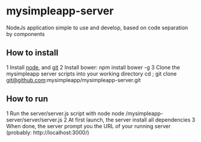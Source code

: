 # mysimpleapp-server
NodeJs application simple to use and develop, based on code separation by components

## How to install
1 Install [node](https://nodejs.org), and [git](https://git-scm.com/)
2 Install bower:
    npm install bower -g
3 Clone the mysimpleapp server scripts into your working directory
    cd <your working directory>; git clone git@github.com:mysimpleapp/mysimpleapp-server.git

## How to run
1 Run the server/server.js script with node
    node <your working directory>/mysimpleapp-server/server/server.js
2 At first launch, the server install all dependencies
3 When done, the server prompt you the URL of your running server (probably: http://localhost:3000/)
